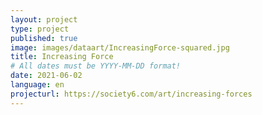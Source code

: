 ```yaml
---
layout: project
type: project
published: true
image: images/dataart/IncreasingForce-squared.jpg
title: Increasing Force
# All dates must be YYYY-MM-DD format!
date: 2021-06-02
language: en
projecturl: https://society6.com/art/increasing-forces
---
```


